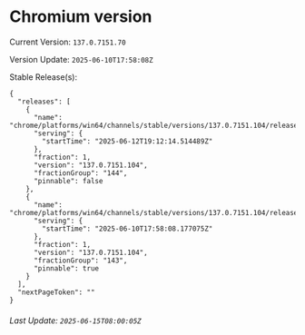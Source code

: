 # Chromium version

Current Version: `137.0.7151.70`

Version Update: `2025-06-10T17:58:08Z`

Stable Release(s):
```
{
  "releases": [
    {
      "name": "chrome/platforms/win64/channels/stable/versions/137.0.7151.104/releases/1749755534",
      "serving": {
        "startTime": "2025-06-12T19:12:14.514489Z"
      },
      "fraction": 1,
      "version": "137.0.7151.104",
      "fractionGroup": "144",
      "pinnable": false
    },
    {
      "name": "chrome/platforms/win64/channels/stable/versions/137.0.7151.104/releases/1749578288",
      "serving": {
        "startTime": "2025-06-10T17:58:08.177075Z"
      },
      "fraction": 1,
      "version": "137.0.7151.104",
      "fractionGroup": "143",
      "pinnable": true
    }
  ],
  "nextPageToken": ""
}
```

###### Last Update: `2025-06-15T08:00:05Z`
        